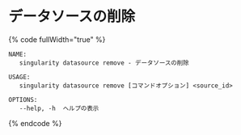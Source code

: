 # データソースの削除

{% code fullWidth="true" %}
```
NAME:
   singularity datasource remove - データソースの削除

USAGE:
   singularity datasource remove [コマンドオプション] <source_id>

OPTIONS:
   --help, -h  ヘルプの表示
```
{% endcode %}